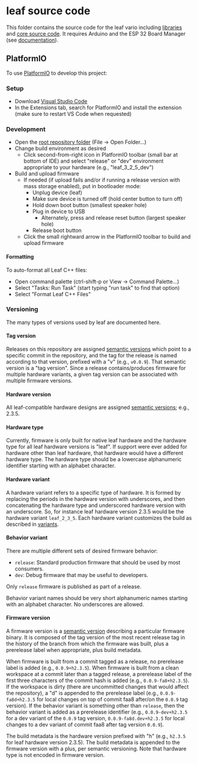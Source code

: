 # leaf source code

This folder contains the source code for the leaf vario including [libraries](libraries) and [core source code](vario).  It requires Arduino and the ESP 32 Board Manager (see [documentation](vario/README.md)).

## PlatformIO

To use [PlatformIO](https://platformio.org/) to develop this project:

### Setup

* Download [Visual Studio Code](https://code.visualstudio.com/)
* In the Extensions tab, search for PlatformIO and install the extension (make sure to restart VS Code when requested)

### Development

* Open the [root repository folder](..) (File -> Open Folder...)
* Change build environment as desired
    * Click second-from-right icon in PlatformIO toolbar (small bar at bottom of IDE) and select "release" or "dev" environment appropriate to your hardware (e.g., "leaf_3_2_5_dev")
* Build and upload firmware
    * If needed (if upload fails and/or if running a release version with mass storage enabled), put in bootloader mode:
        * Unplug device (leaf)
        * Make sure device is turned off (hold center button to turn off)
        * Hold down boot button (smallest speaker hole)
        * Plug in device to USB
            * Alternately, press and release reset button (largest speaker hole)
        * Release boot button
    * Click the small rightward arrow in the PlatformIO toolbar to build and upload firmware

#### Formatting

To auto-format all Leaf C++ files:

* Open command palette (ctrl-shift-p or View -> Command Palette...)
* Select "Tasks: Run Task" (start typing "run task" to find that option)
* Select "Format Leaf C++ Files"

### Versioning

The many types of versions used by leaf are documented here.

#### Tag version

Releases on this repository are assigned [semantic versions](https://semver.org) which point to a specific commit in the repository, and the tag for the release is named according to that version, prefixed with a "v" (e.g., `v0.0.9`).  That semantic version is a "tag version".  Since a release contains/produces firmware for multiple hardware variants, a given tag version can be associated with multiple firmware versions.

#### Hardware version

All leaf-compatible hardware designs are assigned [semantic versions](https://semver.org); e.g., 2.3.5.

#### Hardware type

Currently, firmware is only built for native leaf hardware and the hardware type for all leaf hardware versions is "leaf".  If support were ever added for hardware other than leaf hardware, that hardware would have a different hardware type.  The hardware type should be a lowercase alphanumeric identifier starting with an alphabet character.

#### Hardware variant

A hardware variant refers to a specific type of hardware.  It is formed by replacing the periods in the hardware version with underscores, and then concatenating the hardware type and underscored hardware version with an underscore.  So, for instance leaf hardware version 2.3.5 would be the hardware variant `leaf_2_3_5`.  Each hardware variant customizes the build as described in [variants](./variants).

#### Behavior variant

There are multiple different sets of desired firmware behavior:

* `release`: Standard production firmware that should be used by most consumers.
* `dev`: Debug firmware that may be useful to developers.

Only `release` firmware is published as part of a release.

Behavior variant names should be very short alphanumeric names starting with an alphabet character.  No underscores are allowed.

#### Firmware version

A firmware version is a [semantic version](https://semver.org) describing a particular firmware binary.  It is composed of the tag version of the most recent release tag in the history of the branch from which the firmware was built, plus a prerelease label when appropriate, plus build metadata.

When firmware is built from a commit tagged as a release, no prerelease label is added (e.g., `0.0.9+h2.3.5`).  When firmware is built from a clean workspace at a commit later than a tagged release, a prerelease label of the first three characters of the commit hash is added (e.g., `0.0.9-fa8+h2.3.5`).  If the workspace is dirty (there are uncommitted changes that would affect the repository), a "d" is appended to the prerelease label (e.g., `0.0.9-fa8d+h2.3.5` for local changes on top of commit faa8 after/on the `0.0.9` tag version).  If the behavior variant is something other than `release`, then the behavior variant is added as a prerelease identifier (e.g., `0.0.9-dev+h2.3.5` for a dev variant of the `0.0.9` tag version, `0.0.9-fa8d.dev+h2.3.5` for local changes to a dev variant of commit faa8 after tag version `0.0.9`).

The build metadata is the hardware version prefixed with "h" (e.g., `h2.3.5` for leaf hardware version 2.3.5).  The build metadata is appended to the firmware version with a plus, per semantic versioning.  Note that hardware type is not encoded in firmware version.
